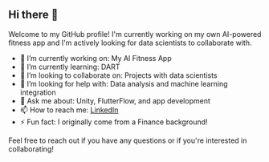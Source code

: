 

## Hi there 👋

Welcome to my GitHub profile! I'm currently working on my own AI-powered fitness app and I'm actively looking for data scientists to collaborate with. 

- 🔭 I’m currently working on: My AI Fitness App
- 🌱 I’m currently learning: DART
- 👯 I’m looking to collaborate on: Projects with data scientists
- 🤔 I’m looking for help with: Data analysis and machine learning integration
- 💬 Ask me about: Unity, FlutterFlow, and app development
- 📫 How to reach me: [LinkedIn](https://www.linkedin.com/in/uelkue-s-sarac-765aa6202/)
- ⚡ Fun fact: I originally come from a Finance background!

Feel free to reach out if you have any questions or if you're interested in collaborating!


